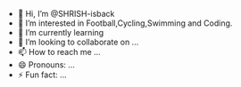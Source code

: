 - 👋 Hi, I’m @SHRISH-isback
- 👀 I’m interested in Football,Cycling,Swimming and Coding.
- 🌱 I’m currently learning 
- 💞️ I’m looking to collaborate on ...
- 📫 How to reach me ...
- 😄 Pronouns: ...
- ⚡ Fun fact: ...

<!---
SHRISH-isback/SHRISH-isback is a ✨ special ✨ repository because its `README.md` (this file) appears on your GitHub profile.
You can click the Preview link to take a look at your changes.
--->

